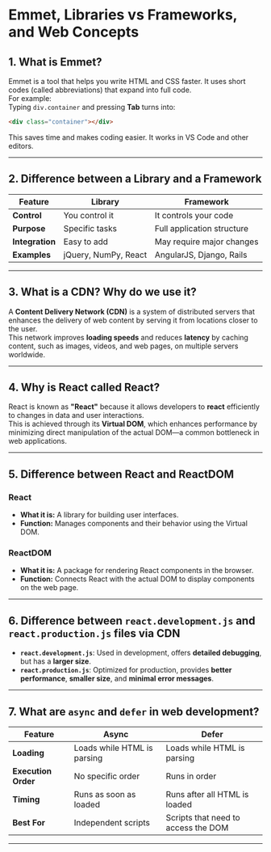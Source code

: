 # Emmet, Libraries vs Frameworks, and Web Concepts

## 1. What is Emmet?
Emmet is a tool that helps you write HTML and CSS faster. It uses short codes (called abbreviations) that expand into full code.  
For example:  
Typing `div.container` and pressing **Tab** turns into:
```html
<div class="container"></div>
```
This saves time and makes coding easier. It works in VS Code and other editors. 

---

## 2. Difference between a Library and a Framework

| Feature        | Library                 | Framework                  |
|--------------|---------------------|----------------------|
| **Control**   | You control it        | It controls your code  |
| **Purpose**   | Specific tasks        | Full application structure |
| **Integration** | Easy to add           | May require major changes |
| **Examples**  | jQuery, NumPy, React | AngularJS, Django, Rails |

---

## 3. What is a CDN? Why do we use it?
A **Content Delivery Network (CDN)** is a system of distributed servers that enhances the delivery of web content by serving it from locations closer to the user.  
This network improves **loading speeds** and reduces **latency** by caching content, such as images, videos, and web pages, on multiple servers worldwide.

---

## 4. Why is React called React?
React is known as **"React"** because it allows developers to **react** efficiently to changes in data and user interactions.  
This is achieved through its **Virtual DOM**, which enhances performance by minimizing direct manipulation of the actual DOM—a common bottleneck in web applications.

---

## 5. Difference between React and ReactDOM

### **React**
- **What it is:** A library for building user interfaces.
- **Function:** Manages components and their behavior using the Virtual DOM.

### **ReactDOM**
- **What it is:** A package for rendering React components in the browser.
- **Function:** Connects React with the actual DOM to display components on the web page.

---

## 6. Difference between `react.development.js` and `react.production.js` files via CDN
- **`react.development.js`**: Used in development, offers **detailed debugging**, but has a **larger size**.
- **`react.production.js`**: Optimized for production, provides **better performance**, **smaller size**, and **minimal error messages**.

---

## 7. What are `async` and `defer` in web development?

| Feature         | Async                          | Defer                         |
|---------------|--------------------------|-------------------------|
| **Loading**   | Loads while HTML is parsing  | Loads while HTML is parsing |
| **Execution Order** | No specific order         | Runs in order             |
| **Timing**    | Runs as soon as loaded      | Runs after all HTML is loaded |
| **Best For**  | Independent scripts        | Scripts that need to access the DOM |

---

